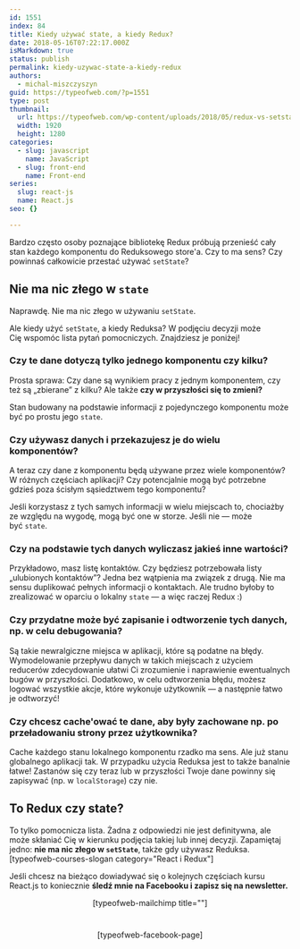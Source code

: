 ```yaml
---
id: 1551
index: 84
title: Kiedy używać state, a kiedy Redux?
date: 2018-05-16T07:22:17.000Z
isMarkdown: true
status: publish
permalink: kiedy-uzywac-state-a-kiedy-redux
authors:
  - michal-miszczyszyn
guid: https://typeofweb.com/?p=1551
type: post
thumbnail:
  url: https://typeofweb.com/wp-content/uploads/2018/05/redux-vs-setstate.jpeg
  width: 1920
  height: 1280
categories:
  - slug: javascript
    name: JavaScript
  - slug: front-end
    name: Front-end
series:
  slug: react-js
  name: React.js
seo: {}

---
```

Bardzo często osoby poznające bibliotekę Redux próbują przenieść cały stan każdego komponentu do Reduksowego store'a. Czy to ma sens? Czy powinnaś całkowicie przestać używać `setState`?

## Nie ma nic złego w `state`
Naprawdę. Nie ma nic złego w używaniu `setState`.

Ale kiedy użyć `setState`, a kiedy Reduksa? W podjęciu decyzji może Cię wspomóc lista pytań pomocniczych. Znajdziesz je poniżej!

### Czy te dane dotyczą tylko jednego komponentu czy kilku?
Prosta sprawa: Czy dane są wynikiem pracy z jednym komponentem, czy też są „zbierane” z kilku? Ale także **czy w przyszłości się to zmieni?**

Stan budowany na podstawie informacji z pojedynczego komponentu może być po prostu jego `state`.

### Czy używasz danych i przekazujesz je do wielu komponentów?
A teraz czy dane z komponentu będą używane przez wiele komponentów? W różnych częściach aplikacji? Czy potencjalnie mogą być potrzebne gdzieś poza ścisłym sąsiedztwem tego komponentu?

Jeśli korzystasz z tych samych informacji w wielu miejscach to, chociażby ze względu na wygodę, mogą być one w storze. Jeśli nie — może być `state`.

### Czy na podstawie tych danych wyliczasz jakieś inne wartości?
Przykładowo, masz listę kontaktów. Czy będziesz potrzebowała listy „ulubionych kontaktów”? Jedna bez wątpienia ma związek z drugą. Nie ma sensu duplikować pełnych informacji o kontaktach. Ale trudno byłoby to zrealizować w oparciu o lokalny `state` — a więc raczej Redux :)

### Czy przydatne może być zapisanie i odtworzenie tych danych, np. w celu debugowania?
Są takie newralgiczne miejsca w aplikacji, które są podatne na błędy. Wymodelowanie przepływu danych w takich miejscach z użyciem reducerów zdecydowanie ułatwi Ci zrozumienie i naprawienie ewentualnych bugów w przyszłości. Dodatkowo, w celu odtworzenia błędu, możesz logować wszystkie akcje, które wykonuje użytkownik — a następnie łatwo je odtworzyć!

### Czy chcesz cache'ować te dane, aby były zachowane np. po przeładowaniu strony przez użytkownika?
Cache każdego stanu lokalnego komponentu rzadko ma sens. Ale już stanu globalnego aplikacji tak. W przypadku użycia Reduksa jest to także banalnie łatwe! Zastanów się czy teraz lub w przyszłości Twoje dane powinny się zapisywać (np. w `localStorage`) czy nie.

## To Redux czy state?
To tylko pomocnicza lista. Żadna z odpowiedzi nie jest definitywna, ale może skłaniać Cię w kierunku podjęcia takiej lub innej decyzji. Zapamiętaj jedno: **nie ma nic złego w `setState`**, także gdy używasz Reduksa. [typeofweb-courses-slogan category="React i Redux"]

Jeśli chcesz na bieżąco dowiadywać się o kolejnych częściach kursu React.js to koniecznie <strong>śledź mnie na Facebooku i zapisz się na newsletter.</strong>
<div style="text-align: center; margin-bottom: 40px;">[typeofweb-mailchimp title=""]</div>
<div style="text-align: center;">[typeofweb-facebook-page]</div>
